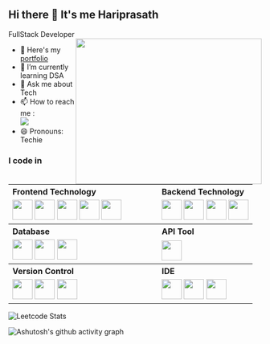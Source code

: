 ## Hi there 👋 It's me Hariprasath

FullStack Developer
<img align="right" width="370" height="290" src="https://i.pinimg.com/originals/47/f0/34/47f0342cec72b800463bf003eac1257e.gif">
- 🔭 Here's my [portfolio](https://dev-hariprasath.github.io/My-Portfolio/)                                                 
- 🌱 I’m currently learning DSA
- 💬 Ask me about Tech
- 📫 How to reach me :
<br /> [<img src="https://img.shields.io/badge/LinkedIn-0077B5?style=for-the-badge&logo=linkedin&logoColor=white" />]([www.linkedin.com/in/hariprasathdeveloper](https://www.linkedin.com/in/hariprasathdeveloper/))
- 😄 Pronouns: Techie

### I code in

<table style="border: none; border-collapse: collapse;">
  <tr>
    <th style="padding-right: 40px; text-align: left;">Frontend Technology</th>
    <th style="padding-left: 40px; text-align: left;">Backend Technology</th>
  </tr>
  <tr>
    <td style="padding-right: 40px;">
      <img height="40" width="40" src="https://img.icons8.com/color/48/000000/html-5.png"/>
      <img height="40" width="40" src="https://img.icons8.com/color/48/000000/css3.png"/>
      <img height="40" width="40" src="https://img.icons8.com/?size=100&id=CIAZz2CYc6Kc&format=png"/>
      <img height="40" width="40" src="https://img.icons8.com/color/48/000000/javascript.png"/>
      <img height="40" width="40" src="https://img.icons8.com/?size=100&id=t4YbEbA834uH&format=png"/>
    </td>
    <td style="padding-left: 40px;">
      <img height="40" width="40" src="https://img.icons8.com/color/48/000000/java-coffee-cup-logo.png"/>
      <img height="40" width="40" src="https://img.icons8.com/color/48/000000/spring-logo.png"/>
      <img height="40" width="40" src="https://img.icons8.com/color/48/000000/python.png"/>
      <img height="40" width="40" src="https://github.com/user-attachments/assets/dedb3d76-bd39-4159-800a-0eee7f37472a"/>
    </td>
  </tr>
  <tr>
    <th style="padding-right: 40px; text-align: left;">Database</th>
    <th style="padding-left: 40px; text-align: left;">API Tool</th>
  </tr>
  <tr>
    <td style="padding-right: 40px;">
     <img height="40" width="40" src="https://github.com/user-attachments/assets/b567ea1e-d703-4412-93fb-d503b4b92f51"/>
      <img height="40" width="40" src="https://img.icons8.com/color/48/000000/mysql-logo.png"/>
      <img height="40" width="40" src="https://img.icons8.com/color/48/000000/mongodb.png"/>
    </td>
    <td style="padding-left: 40px;">
      <img height="40" width="40" src="https://github.com/user-attachments/assets/7fc506fa-3da7-4de0-aa1e-5dc12a9062f9"/>
    </td>
  </tr>
  <tr>
    <th style="padding-right: 40px; text-align: left;">Version Control</th>
    <th style="padding-left: 40px; text-align: left;">IDE</th>
  </tr>
  <tr>
    <td style="padding-right: 40px;">
      <img height="40" width="40" src="https://img.icons8.com/color/50/000000/git.png"/>
      <img height="40" width="40" src="https://img.icons8.com/color/50/000000/github.png"/>
      <img height="40" width="40" src="https://img.icons8.com/color/48/000000/docker.png"/>
    </td>
    <td style="padding-left: 40px;">
      <img height="40" width="40" src="https://img.icons8.com/color/48/000000/visual-studio-code-2019.png"/>
      <img height="40" width="40" src="https://img.icons8.com/color/48/000000/pycharm.png"/>
      <img height="40" width="40" src="https://img.icons8.com/color/48/intellij-idea.png"/>
    </td>
  </tr>
</table>




![Leetcode Stats](https://leetcard.jacoblin.cool/Dev_Hariprasath?theme=dark&font=Molengo&ext=activity)

![Ashutosh's github activity graph](https://github-readme-activity-graph.vercel.app/graph?username=Dev-Hariprasath&bg_color=c8f9d9&color=000000&line=00d624&point=0e110e&area=true&hide_border=true)
